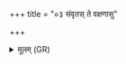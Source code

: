 +++
title = "०३ संवृतस् ते वक्षणासु"

+++
<details><summary>मूलम् (GR)</summary>

संवृतस् ते वक्षणासु  
गर्भः पुंसा पुमान् कृतः ।  
सर्वाङ्गस् तन्वोर् जायताम्  
अग्निर् इवारण्योर् अधि ॥
</details>